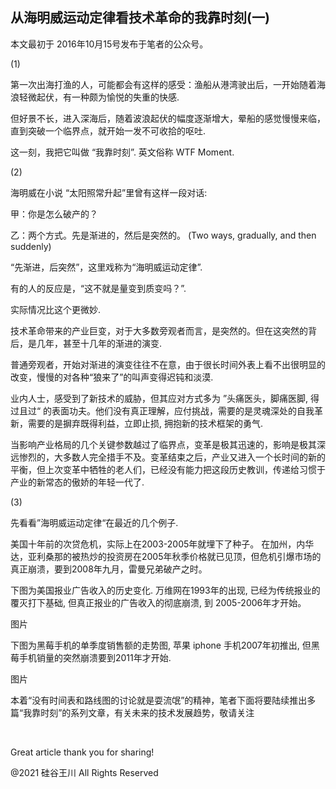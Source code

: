 ## 从海明威运动定律看技术革命的我靠时刻(一)

本文最初于 2016年10月15号发布于笔者的公众号。

(1)

第一次出海打渔的人，可能都会有这样的感受：渔船从港湾驶出后，一开始随着海浪轻微起伏，有一种颇为愉悦的失重的快感.

但好景不长，进入深海后，随着波浪起伏的幅度逐渐增大，晕船的感觉慢慢来临，直到突破一个临界点，就开始一发不可收拾的呕吐.

这一刻，我把它叫做 “我靠时刻”. 英文俗称 WTF Moment.

(2)

海明威在小说 “太阳照常升起”里曾有这样一段对话:

甲：你是怎么破产的？

乙：两个方式。先是渐进的，然后是突然的。 (Two ways, gradually, and then suddenly)

“先渐进，后突然”，这里戏称为“海明威运动定律”.

有的人的反应是，“这不就是量变到质变吗？”.

实际情况比这个更微妙.

技术革命带来的产业巨变，对于大多数旁观者而言，是突然的。但在这突然的背后，是几年，甚至十几年的渐进的演变.

普通旁观者，开始对渐进的演变往往不在意，由于很长时间外表上看不出很明显的改变，慢慢的对各种“狼来了”的叫声变得迟钝和淡漠.

业内人士，感受到了新技术的威胁，但其应对方式多为 ”头痛医头，脚痛医脚, 得过且过“
的表面功夫。他们没有真正理解，应付挑战，需要的是灵魂深处的自我革新，需要的是摒弃既得利益，立即止损, 拥抱新的技术框架的勇气.

当影响产业格局的几个关键参数越过了临界点，变革是极其迅速的，影响是极其深远惨烈的，大多数人完全措手不及。变革结束之后，产业又进入一个长时间的新的平衡，但上次变革中牺牲的老人们，已经没有能力把这段历史教训，传递给习惯于产业的新常态的傲娇的年轻一代了.

(3)

先看看”海明威运动定律“在最近的几个例子.

美国十年前的次贷危机，实际上在2003-2005年就埋下了种子。
在加州，内华达，亚利桑那的被热炒的投资房在2005年秋季价格就已见顶，但危机引爆市场的真正崩溃，要到2008年九月，雷曼兄弟破产之时。

下图为美国报业广告收入的历史变化. 万维网在1993年的出现, 已经为传统报业的覆灭打下基础, 但真正报业的广告收入的彻底崩溃, 到
2005-2006年才开始。

图片

下图为黑莓手机的单季度销售额的走势图, 苹果 iphone 手机2007年初推出, 但黑莓手机销量的突然崩溃要到2011年才开始.

图片

本着“没有时间表和路线图的讨论就是耍流氓”的精神，笔者下面将要陆续推出多篇“我靠时刻”的系列文章，有关未来的技术发展趋势，敬请关注

&nbsp;

Great article thank you for sharing!

@2021 硅谷王川 All Rights Reserved

